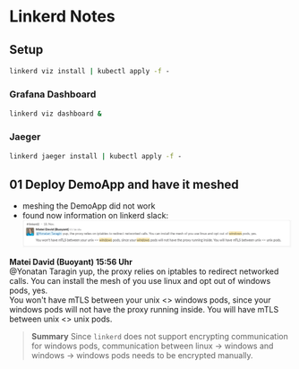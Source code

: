 # Linkerd Notes

## Setup

```cmd
linkerd viz install | kubectl apply -f -
```

### Grafana Dashboard

```cmd
linkerd viz dashboard &
```

### Jaeger

```cmd
linkerd jaeger install | kubectl apply -f -
```

## 01 Deploy DemoApp and have it meshed

* meshing the DemoApp did not work
* found now information on linkerd slack:
   ![no windows pod support in linkerd](/images/linkerd-slack-no-windows.png)

**Matei David (Buoyant) 15:56 Uhr**\
@Yonatan Taragin yup, the proxy relies on iptables to redirect networked calls. You can install the mesh of you use linux and opt out of windows pods, yes.\
You won't have mTLS between your unix <> windows pods, since your windows pods will not have the proxy running inside. You will have mTLS between unix <> unix pods.

> **Summary**
> Since `linkerd` does not support encrypting communication for windows pods, communication between linux -> windows and windows -> windows pods needs to be encrypted manually.